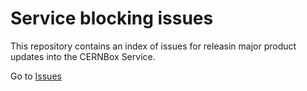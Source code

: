 # Service blocking issues

This repository contains an index of issues for releasin major product updates into the CERNBox Service.

Go to [Issues](https://github.com/cernbox/service/issues)
